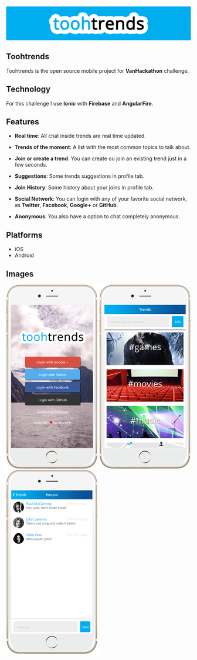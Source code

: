 ![alt tag](https://raw.githubusercontent.com/fbonesso/toohtrends/master/images/toohtrends.png)

## Toohtrends

Toohtrends is the open source mobile project for  **VanHackathon** challenge.

## Technology

For this challenge I use  **Ionic** with  **Firebase** and  **AngularFire**.

## Features

-  **Real time**:
  All chat inside trends are real time updated.

-  **Trends of the moment**: 
  A list with the most common topics to talk about.

-  **Join or create a trend**:
  You can create ou join an existing trend just in a few seconds.

-  **Suggestions**:
  Some trends suggestions in profile tab.

-  **Join History**:
  Some history about your joins in profile tab.

-  **Social Network**:
  You can login with any of your favorite social network, as  **Twitter**,  **Facebook**,  **Google+** or  **GitHub**.

-  **Anonymous**:
  You also have a option to chat completely anonymous.

## Platforms

- iOS
- Android

## Images

![alt tag](https://raw.githubusercontent.com/fbonesso/toohtrends/master/images/login.png) 
![alt tag](https://raw.githubusercontent.com/fbonesso/toohtrends/master/images/trends.png)
![alt tag](https://raw.githubusercontent.com/fbonesso/toohtrends/master/images/trend.png)
